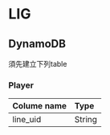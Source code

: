 # LIG


## DynamoDB  
須先建立下列table  
### Player
Colume name | Type  
------------|:-----
line_uid    | String 
